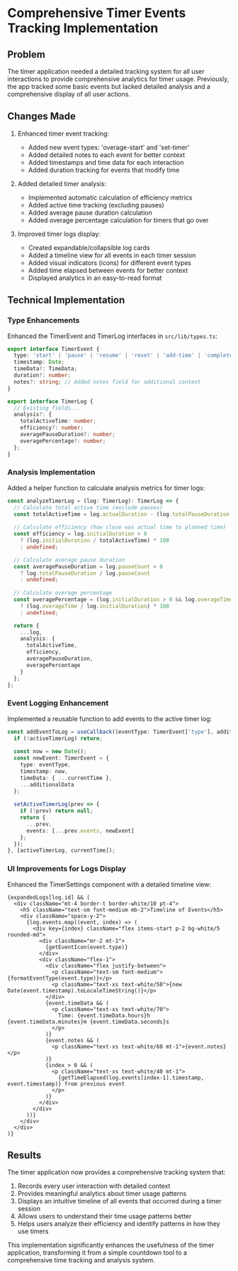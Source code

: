 # Comprehensive Timer Events Tracking Implementation

## Problem

The timer application needed a detailed tracking system for all user interactions to provide comprehensive analytics for timer usage. Previously, the app tracked some basic events but lacked detailed analysis and a comprehensive display of all user actions.

## Changes Made

1. Enhanced timer event tracking:
   - Added new event types: 'overage-start' and 'set-timer'
   - Added detailed notes to each event for better context
   - Added timestamps and time data for each interaction
   - Added duration tracking for events that modify time

2. Added detailed timer analysis:
   - Implemented automatic calculation of efficiency metrics
   - Added active time tracking (excluding pauses)
   - Added average pause duration calculation
   - Added overage percentage calculation for timers that go over

3. Improved timer logs display:
   - Created expandable/collapsible log cards
   - Added a timeline view for all events in each timer session
   - Added visual indicators (icons) for different event types
   - Added time elapsed between events for better context
   - Displayed analytics in an easy-to-read format

## Technical Implementation

### Type Enhancements

Enhanced the TimerEvent and TimerLog interfaces in `src/lib/types.ts`:

```typescript
export interface TimerEvent {
  type: 'start' | 'pause' | 'resume' | 'reset' | 'add-time' | 'complete' | 'overage-start' | 'set-timer';
  timestamp: Date;
  timeData?: TimeData;
  duration?: number;
  notes?: string; // Added notes field for additional context
}

export interface TimerLog {
  // Existing fields...
  analysis?: {
    totalActiveTime: number;
    efficiency?: number;
    averagePauseDuration?: number;
    overagePercentage?: number;
  };
}
```

### Analysis Implementation

Added a helper function to calculate analysis metrics for timer logs:

```typescript
const analyzeTimerLog = (log: TimerLog): TimerLog => {
  // Calculate total active time (exclude pauses)
  const totalActiveTime = log.actualDuration - (log.totalPauseDuration || 0);
  
  // Calculate efficiency (how close was actual time to planned time)
  const efficiency = log.initialDuration > 0 
    ? (log.initialDuration / totalActiveTime) * 100 
    : undefined;

  // Calculate average pause duration
  const averagePauseDuration = log.pauseCount > 0 
    ? log.totalPauseDuration / log.pauseCount 
    : undefined;
    
  // Calculate overage percentage
  const overagePercentage = (log.initialDuration > 0 && log.overageTime > 0)
    ? (log.overageTime / log.initialDuration) * 100
    : undefined;

  return {
    ...log,
    analysis: {
      totalActiveTime,
      efficiency,
      averagePauseDuration,
      overagePercentage
    }
  };
};
```

### Event Logging Enhancement

Implemented a reusable function to add events to the active timer log:

```typescript
const addEventToLog = useCallback((eventType: TimerEvent['type'], additionalData?: Partial<TimerEvent>) => {
  if (!activeTimerLog) return;
  
  const now = new Date();
  const newEvent: TimerEvent = {
    type: eventType,
    timestamp: now,
    timeData: { ...currentTime },
    ...additionalData
  };
  
  setActiveTimerLog(prev => {
    if (!prev) return null;
    return {
      ...prev,
      events: [...prev.events, newEvent]
    };
  });
}, [activeTimerLog, currentTime]);
```

### UI Improvements for Logs Display

Enhanced the TimerSettings component with a detailed timeline view:

```tsx
{expandedLogs[log.id] && (
  <div className="mt-4 border-t border-white/10 pt-4">
    <h5 className="text-sm font-medium mb-2">Timeline of Events</h5>
    <div className="space-y-2">
      {log.events.map((event, index) => (
        <div key={index} className="flex items-start p-2 bg-white/5 rounded-md">
          <div className="mr-2 mt-1">
            {getEventIcon(event.type)}
          </div>
          <div className="flex-1">
            <div className="flex justify-between">
              <p className="text-sm font-medium">{formatEventType(event.type)}</p>
              <p className="text-xs text-white/50">{new Date(event.timestamp).toLocaleTimeString()}</p>
            </div>
            {event.timeData && (
              <p className="text-xs text-white/70">
                Time: {event.timeData.hours}h {event.timeData.minutes}m {event.timeData.seconds}s
              </p>
            )}
            {event.notes && (
              <p className="text-xs text-white/60 mt-1">{event.notes}</p>
            )}
            {index > 0 && (
              <p className="text-xs text-white/40 mt-1">
                {getTimeElapsed(log.events[index-1].timestamp, event.timestamp)} from previous event
              </p>
            )}
          </div>
        </div>
      ))}
    </div>
  </div>
)}
```

## Results

The timer application now provides a comprehensive tracking system that:

1. Records every user interaction with detailed context
2. Provides meaningful analytics about timer usage patterns
3. Displays an intuitive timeline of all events that occurred during a timer session
4. Allows users to understand their time usage patterns better
5. Helps users analyze their efficiency and identify patterns in how they use timers

This implementation significantly enhances the usefulness of the timer application, transforming it from a simple countdown tool to a comprehensive time tracking and analysis system. 